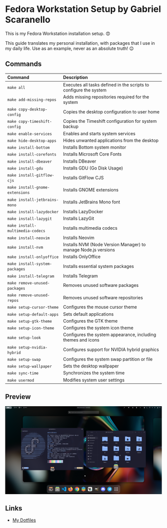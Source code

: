 # Fedora Workstation Setup by Gabriel Scaranello

This is my Fedora Workstation installation setup. 😍

This guide translates my personal installation, with packages that I use in my daily life. Use as an example, never as an absolute truth! 😉

## Commands

| Command                          | Description                                                       |
| :------------------------------- | :---------------------------------------------------------------- |
| `make all`                       | Executes all tasks defined in the scripts to configure the system |
| `make add-missing-repos`         | Adds missing repositories required for the system                 |
| `make copy-desktop-config`       | Copies the desktop configuration to user home                     |
| `make copy-timeshift-config`     | Copies the Timeshift configuration for system backup              |
| `make enable-services`           | Enables and starts system services                                |
| `make hide-desktop-apps`         | Hides unwanted applications from the desktop                      |
| `make install-bottom`            | Installs Bottom system monitor                                    |
| `make install-corefonts`         | Installs Microsoft Core Fonts                                     |
| `make install-dbeaver`           | Installs DBeaver                                                  |
| `make install-gdu`               | Installs GDU (Go Disk Usage)                                      |
| `make install-gitflow-cjs`       | Installs GitFlow CJS                                              |
| `make install-gnome-extensions`  | Installs GNOME extensions                                         |
| `make install-jetbrains-mono`    | Installs JetBrains Mono font                                      |
| `make install-lazydocker`        | Installs LazyDocker                                               |
| `make install-lazygit`           | Installs LazyGit                                                  |
| `make install-multimedia-codecs` | Installs multimedia codecs                                        |
| `make install-neovim`            | Installs Neovim                                                   |
| `make install-nvm`               | Installs NVM (Node Version Manager) to manage Node.js versions    |
| `make install-onlyoffice`        | Installs OnlyOffice                                               |
| `make install-system-packages`   | Installs essential system packages                                |
| `make install-telegram`          | Installs Telegram                                                 |
| `make remove-unused-packages`    | Removes unused software packages                                  |
| `make remove-unused-repos`       | Removes unused software repositories                              |
| `make setup-cursor-theme`        | Configures the mouse cursor theme                                 |
| `make setup-default-apps`        | Sets default applications                                         |
| `make setup-gtk-theme`           | Configures the GTK theme                                          |
| `make setup-icon-theme`          | Configures the system icon theme                                  |
| `make setup-look`                | Configures the system appearance, including themes and icons      |
| `make setup-nvidia-hybrid`       | Configures support for NVIDIA hybrid graphics                     |
| `make setup-swap`                | Configures the system swap partition or file                      |
| `make setup-wallpaper`           | Sets the desktop wallpaper                                        |
| `make sync-time`                 | Synchronizes the system time                                      |
| `make usermod`                   | Modifies system user settings                                     |

## Preview

![](./assets/preview.png)

## Links

- [My Dotfiles](https://github.com/gabrielscaranello/dotfiles)
